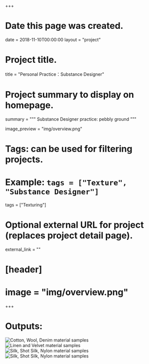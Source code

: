+++
# Date this page was created.
date = 2018-11-10T00:00:00
layout = "project"

# Project title.
title = "Personal Practice：Substance Designer"

# Project summary to display on homepage.
summary = """
Substance Designer practice: pebbly ground
 """
 
image_preview = "img/overview.png"

# Tags: can be used for filtering projects.
# Example: `tags = ["Texture", "Substance Designer"]`
tags = ["Texturing"]

# Optional external URL for project (replaces project detail page).
external_link = ""

# [header]
# image = "img/overview.png"

+++

# Outputs:

![Cotton, Wool, Denim material samples](img/res1.png)
![Linen and Velvet material samples](img/res2.png)
![Silk, Shot Silk, Nylon material samples](img/graph.png)
![Silk, Shot Silk, Nylon material samples](img/outputs.png)

